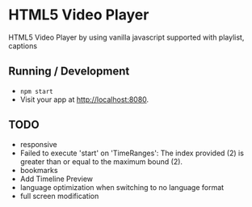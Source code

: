 # HTML5 Video Player

HTML5 Video Player by using vanilla javascript supported with playlist, captions


## Running / Development

* `npm start`
* Visit your app at [http://localhost:8080](http://localhost:8080).



## TODO
* responsive
* Failed to execute 'start' on 'TimeRanges': The index provided (2) is greater than or equal to the maximum bound (2).
* bookmarks
* Add Timeline Preview
* language optimization when switching to no language format
* full screen modification
